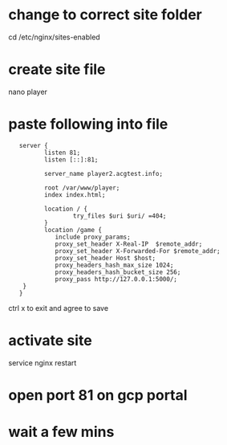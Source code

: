 # change to correct site folder

cd /etc/nginx/sites-enabled

# create site file

nano player

# paste following into file

       server {
              listen 81;
              listen [::]:81;

              server_name player2.acgtest.info;

              root /var/www/player;
              index index.html;

              location / {
                      try_files $uri $uri/ =404;
              }
              location /game {
                 include proxy_params;
                 proxy_set_header X-Real-IP  $remote_addr;
                 proxy_set_header X-Forwarded-For $remote_addr;
                 proxy_set_header Host $host;
                 proxy_headers_hash_max_size 1024;
                 proxy_headers_hash_bucket_size 256;
                 proxy_pass http://127.0.0.1:5000/;
        }
       }

ctrl x to exit and agree to save

# activate site

service nginx restart

# open port 81 on gcp portal

# wait a few mins
